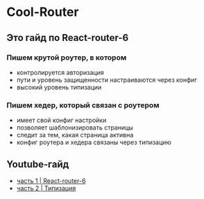 # Cool-Router

## Это гайд по React-router-6

### Пишем крутой роутер, в котором
- контролируется авторизация
- пути и уровень защищенности настраиваются через конфиг
- высокий уровень типизации

### Пишем хедер, который связан с роутером
- имеет свой конфиг настройки
- позволяет шаблонизировать страницы
- следит за тем, какая страница активна
- конфиг роутера и хедера связаны через типизацию

## Youtube-гайд
- [часть 1 | React-router-6]()
- [часть 2 | Типизация]()
